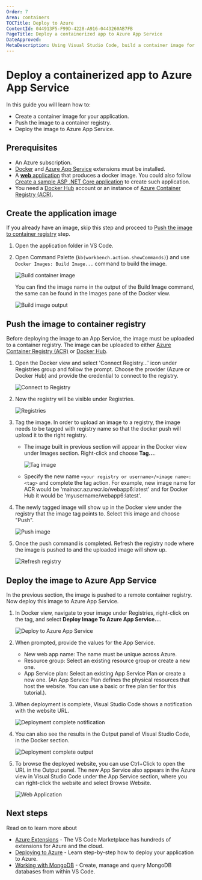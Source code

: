 ```yaml
---
Order: 7
Area: containers
TOCTitle: Deploy to Azure
ContentId: 044913F5-F99D-4228-A916-0443260AB7FB
PageTitle: Deploy a containerized app to Azure App Service
DateApproved: 
MetaDescription: Using Visual Studio Code, build a container image for your application, push the image to a container registry, and deploy to Azure App Service.
---
```

# Deploy a containerized app to Azure App Service

In this guide you will learn how to:

- Create a container image for your application.
- Push the image to a container registry.
- Deploy the image to Azure App Service.

## Prerequisites

- An Azure subscription.
- [Docker](https://marketplace.visualstudio.com/items?itemName=ms-azuretools.vscode-docker) and [Azure App Service](https://marketplace.visualstudio.com/items?itemName=ms-azuretools.vscode-azureappservice) extensions must be installed.
- A [**web** application](https://docs.microsoft.com/azure/app-service/containers/tutorial-custom-docker-image) that produces a docker image. You could also follow [Create a sample ASP .NET Core application](/docs/containers/quickstart-aspnet-core.md) to create such application.
- You need a [Docker Hub](https://hub.docker.com/) account or an instance of [Azure Container Registry (ACR)](https://docs.microsoft.com/azure/container-registry/container-registry-get-started-portal).

## Create the application image

If you already have an image, skip this step and proceed to [Push the image to container registry](#push-the-image-to-container-registry) step.

1. Open the application folder in VS Code.

2. Open Command Palette (`kb(workbench.action.showCommands)`) and use `Docker Images: Build Image...` command to build the image.

    ![Build container image](images/app-service/command-build-image.png)

    You can find the image name in the output of the Build Image command, the same can be found in the Images pane of the Docker view.

    ![Build image output](images/app-service/terminal-output-build-image.png)

## Push the image to container registry

Before deploying the image to an App Service, the image must be uploaded to a container registry. The image can be uploaded to either [Azure Container Registry (ACR)](https://docs.microsoft.com/azure/container-registry/container-registry-get-started-portal) or [Docker Hub](https://hub.docker.com/).

1. Open the Docker view and select 'Connect Registry...' icon under Registries group and follow the prompt. Choose the provider (Azure or Docker Hub) and provide the credential to connect to the registry.

    ![Connect to Registry](images/app-service/explorer-connect-registry.png)

2. Now the registry will be visible under Registries.

   ![Registries](images/app-service/explorer-registries.png)

3. Tag the image. In order to upload an image to a registry, the image needs to be tagged with registry name so that the docker push will upload it to the right registry.
    - The image built in previous section will appear in the Docker view under Images section. Right-click and choose **Tag...**.

        ![Tag image](images/app-service/explorer-tag-image.png)
    - Specify the new name `<your registry or username>/<image name>:<tag>` and complete the 
    tag action. For example, new image name for ACR would be 'mainacr.azurecr.io/webapp6:latest' and for Docker Hub it would be 'myusername/webapp6:latest'.

4. The newly tagged image will show up in the Docker view under the registry that the image tag points to. Select this image and choose "Push".

    ![Push image](images/app-service/explorer-push-image.png)

5. Once the push command is completed. Refresh the registry node where the image is pushed to and the uploaded image will show up.

    ![Refresh registry](images/app-service/explorer-refresh-registry.png)

## Deploy the image to Azure App Service

In the previous section, the image is pushed to a remote container registry. Now deploy this image to Azure App Service.

1. In Docker view, navigate to your image under Registries, right-click on the tag, and select **Deploy Image To Azure App Service...**.

    ![Deploy to Azure App Service](images/app-service/explorer-deploy-to-app-service.png)

2. When prompted, provide the values for the App Service.
    - New web app name: The name must be unique across Azure.
    - Resource group: Select an existing resource group or create a new one.
    - App Service plan: Select an existing App Service Plan or create a new one. (An App Service Plan defines the physical resources that host the website. You can use a basic or free plan tier for this tutorial.).

3. When deployment is complete, Visual Studio Code shows a notification with the website URL.

    ![Deployment complete notification](images/app-service/notification-appservice-deployment.png)

4. You can also see the results in the Output panel of Visual Studio Code, in the Docker section.

    ![Deployment complete output](images/app-service/output-appservice-deployment.png)

5. To browse the deployed website, you can use Ctrl+Click to open the URL in the Output panel. The new App Service also appears in the Azure view in Visual Studio Code under the App Service section, where you can right-click the website and select Browse Website.

    ![Web Application](images/app-service/webapp-homepage.png)

## Next steps

Read on to learn more about

- [Azure Extensions](/docs/azure/extensions.md) - The VS Code Marketplace has hundreds of extensions for Azure and the cloud.
- [Deploying to Azure](/docs/azure/deployment.md) - Learn step-by-step how to deploy your application to Azure.
- [Working with MongoDB](/docs/azure/mongodb.md) - Create, manage and query MongoDB databases from within VS Code.
